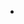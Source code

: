 -

<!---
Markuspeterm/Markuspeterm is a ✨ special ✨ repository because its `README.md` (this file) appears on your GitHub profile.
You can click the Preview link to take a look at your changes.
--->
